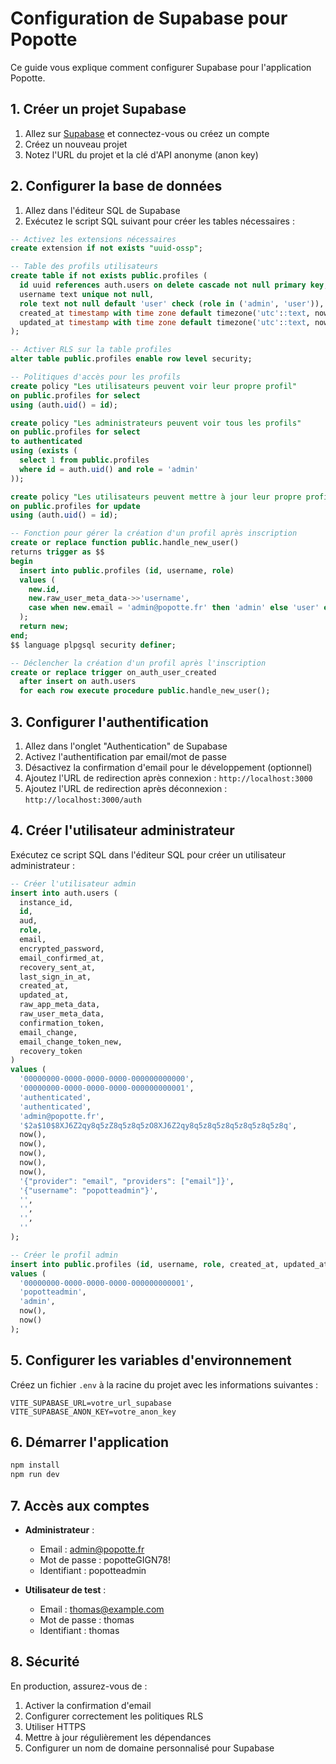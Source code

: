 # Configuration de Supabase pour Popotte

Ce guide vous explique comment configurer Supabase pour l'application Popotte.

## 1. Créer un projet Supabase

1. Allez sur [Supabase](https://supabase.com/) et connectez-vous ou créez un compte
2. Créez un nouveau projet
3. Notez l'URL du projet et la clé d'API anonyme (anon key)

## 2. Configurer la base de données

1. Allez dans l'éditeur SQL de Supabase
2. Exécutez le script SQL suivant pour créer les tables nécessaires :

```sql
-- Activez les extensions nécessaires
create extension if not exists "uuid-ossp";

-- Table des profils utilisateurs
create table if not exists public.profiles (
  id uuid references auth.users on delete cascade not null primary key,
  username text unique not null,
  role text not null default 'user' check (role in ('admin', 'user')),
  created_at timestamp with time zone default timezone('utc'::text, now()) not null,
  updated_at timestamp with time zone default timezone('utc'::text, now()) not null
);

-- Activer RLS sur la table profiles
alter table public.profiles enable row level security;

-- Politiques d'accès pour les profils
create policy "Les utilisateurs peuvent voir leur propre profil"
on public.profiles for select
using (auth.uid() = id);

create policy "Les administrateurs peuvent voir tous les profils"
on public.profiles for select
to authenticated
using (exists (
  select 1 from public.profiles
  where id = auth.uid() and role = 'admin'
));

create policy "Les utilisateurs peuvent mettre à jour leur propre profil"
on public.profiles for update
using (auth.uid() = id);

-- Fonction pour gérer la création d'un profil après inscription
create or replace function public.handle_new_user()
returns trigger as $$
begin
  insert into public.profiles (id, username, role)
  values (
    new.id,
    new.raw_user_meta_data->>'username',
    case when new.email = 'admin@popotte.fr' then 'admin' else 'user' end
  );
  return new;
end;
$$ language plpgsql security definer;

-- Déclencher la création d'un profil après l'inscription
create or replace trigger on_auth_user_created
  after insert on auth.users
  for each row execute procedure public.handle_new_user();
```

## 3. Configurer l'authentification

1. Allez dans l'onglet "Authentication" de Supabase
2. Activez l'authentification par email/mot de passe
3. Désactivez la confirmation d'email pour le développement (optionnel)
4. Ajoutez l'URL de redirection après connexion : `http://localhost:3000`
5. Ajoutez l'URL de redirection après déconnexion : `http://localhost:3000/auth`

## 4. Créer l'utilisateur administrateur

Exécutez ce script SQL dans l'éditeur SQL pour créer un utilisateur administrateur :

```sql
-- Créer l'utilisateur admin
insert into auth.users (
  instance_id, 
  id, 
  aud, 
  role, 
  email, 
  encrypted_password, 
  email_confirmed_at, 
  recovery_sent_at, 
  last_sign_in_at, 
  created_at, 
  updated_at, 
  raw_app_meta_data, 
  raw_user_meta_data, 
  confirmation_token, 
  email_change, 
  email_change_token_new, 
  recovery_token
) 
values (
  '00000000-0000-0000-0000-000000000000', 
  '00000000-0000-0000-0000-000000000001', 
  'authenticated', 
  'authenticated', 
  'admin@popotte.fr', 
  '$2a$10$8XJ6Z2qy8q5zZ8q5z8q5zO8XJ6Z2qy8q5z8q5z8q5z8q5z8q5z8q', 
  now(), 
  now(), 
  now(), 
  now(), 
  now(), 
  '{"provider": "email", "providers": ["email"]}', 
  '{"username": "popotteadmin"}', 
  '', 
  '', 
  '', 
  ''
);

-- Créer le profil admin
insert into public.profiles (id, username, role, created_at, updated_at)
values (
  '00000000-0000-0000-0000-000000000001', 
  'popotteadmin', 
  'admin', 
  now(), 
  now()
);
```

## 5. Configurer les variables d'environnement

Créez un fichier `.env` à la racine du projet avec les informations suivantes :

```env
VITE_SUPABASE_URL=votre_url_supabase
VITE_SUPABASE_ANON_KEY=votre_anon_key
```

## 6. Démarrer l'application

```bash
npm install
npm run dev
```

## 7. Accès aux comptes

- **Administrateur** :
  - Email : admin@popotte.fr
  - Mot de passe : popotteGIGN78!
  - Identifiant : popotteadmin

- **Utilisateur de test** :
  - Email : thomas@example.com
  - Mot de passe : thomas
  - Identifiant : thomas

## 8. Sécurité

En production, assurez-vous de :
1. Activer la confirmation d'email
2. Configurer correctement les politiques RLS
3. Utiliser HTTPS
4. Mettre à jour régulièrement les dépendances
5. Configurer un nom de domaine personnalisé pour Supabase
